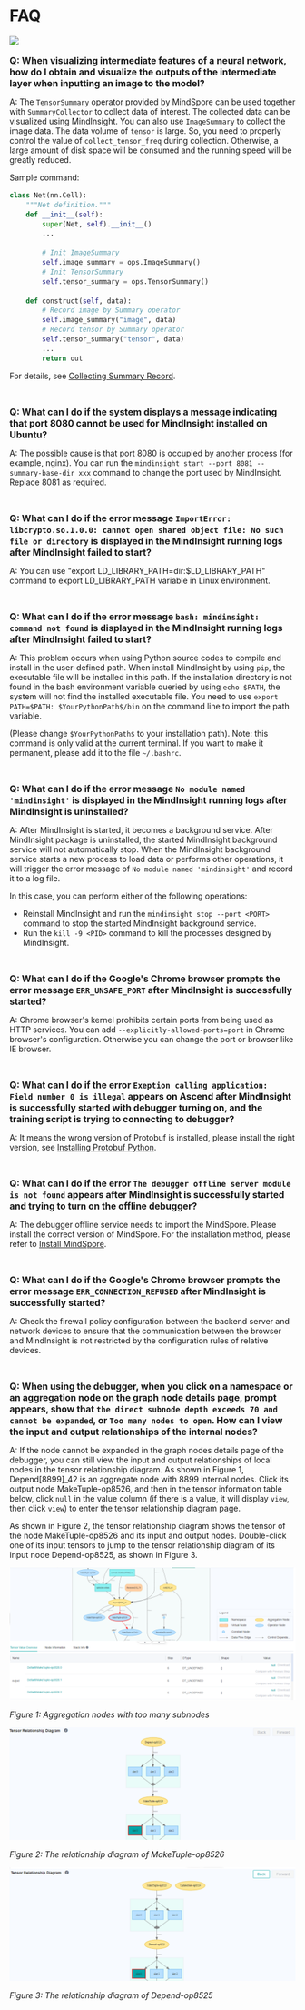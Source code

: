 # FAQ

<a href="https://gitee.com/mindspore/docs/blob/master/docs/mindinsight/docs/source_en/faq.md" target="_blank"><img src="https://mindspore-website.obs.cn-north-4.myhuaweicloud.com/website-images/master/resource/_static/logo_source_en.png"></a>

<font size=3>**Q: When visualizing intermediate features of a neural network, how do I obtain and visualize the outputs of the intermediate layer when inputting an image to the model?**</font>

A: The `TensorSummary` operator provided by MindSpore can be used together with `SummaryCollector` to collect data of interest. The collected data can be visualized using MindInsight. You can also use `ImageSummary` to collect the image data. The data volume of `tensor` is large. So, you need to properly control the value of `collect_tensor_freq` during collection. Otherwise, a large amount of disk space will be consumed and the running speed will be greatly reduced.

Sample command:

```python
class Net(nn.Cell):
    """Net definition."""
    def __init__(self):
        super(Net, self).__init__()
        ...

        # Init ImageSummary
        self.image_summary = ops.ImageSummary()
        # Init TensorSummary
        self.tensor_summary = ops.TensorSummary()

    def construct(self, data):
        # Record image by Summary operator
        self.image_summary("image", data)
        # Record tensor by Summary operator
        self.tensor_summary("tensor", data)
        ...
        return out
```

For details, see [Collecting Summary Record](https://www.mindspore.cn/mindinsight/docs/en/master/summary_record.html#method-two-custom-collection-of-network-data-with-summary-apis-and-summarycollector).

<br/>

<font size=3>**Q: What can I do if the system displays a message indicating that port 8080 cannot be used for MindInsight installed on Ubuntu?**</font>

A: The possible cause is that port 8080 is occupied by another process (for example, nginx). You can run the `mindinsight start --port 8081 --summary-base-dir xxx` command to change the port used by MindInsight. Replace 8081 as required.

<br/>

<font size=3>**Q: What can I do if the error message `ImportError: libcrypto.so.1.0.0: cannot open shared object file: No such file or directory` is displayed in the MindInsight running logs after MindInsight failed to start?**</font>

A: You can use "export LD_LIBRARY_PATH=dir:$LD_LIBRARY_PATH" command to export LD_LIBRARY_PATH variable in Linux environment.

<br/>

<font size=3>**Q: What can I do if the error message `bash: mindinsight: command not found` is displayed in the MindInsight running logs after MindInsight failed to start?**</font>

A: This problem occurs when using Python source codes to compile and install in the user-defined path. When install MindInsight by using `pip`, the executable file will be installed in this path. If the installation directory is not found in the bash environment variable queried by using `echo $PATH`, the system will not find the installed executable file. You need to use `export PATH=$PATH: $YourPythonPath$/bin` on the command line to import the path variable.

(Please change `$YourPythonPath$` to your installation path). Note: this command is only valid at the current terminal. If you want to make it permanent, please add it to the file `~/.bashrc`.

<br/>

<font size=3>**Q: What can I do if the error message `No module named 'mindinsight'` is displayed in the MindInsight running logs after MindInsight is uninstalled?**</font>

A: After MindInsight is started, it becomes a background service. After MindInsight package is uninstalled, the started MindInsight background service will not automatically stop. When the MindInsight background service starts a new process to load data or performs other operations, it will trigger the error message of `No module named 'mindinsight'` and record it to a log file.

In this case, you can perform either of the following operations:

- Reinstall MindInsight and run the `mindinsight stop --port <PORT>` command to stop the started MindInsight background service.
- Run the `kill -9 <PID>` command to kill the processes designed by MindInsight.

<br/>

<font size=3>**Q: What can I do if the Google's Chrome browser prompts the error message `ERR_UNSAFE_PORT` after MindInsight is successfully started?**</font>

A: Chrome browser's kernel prohibits certain ports from being used as HTTP services. You can add `--explicitly-allowed-ports=port` in Chrome browser's configuration. Otherwise you can change the port or browser like IE browser.

<br/>

<font size=3>**Q: What can I do if the error `Exeption calling application: Field number 0 is illegal` appears on Ascend after MindInsight is successfully started with debugger turning on, and the training script is trying to connecting to debugger?**</font>

A: It means the wrong version of Protobuf is installed, please install the right version, see [Installing Protobuf Python](https://www.hiascend.com/document/detail/en/canncommercial/51RC1/envdeployment/instg/instg_000068.html).

<br/>

<font size=3>**Q: What can I do if the error `The debugger offline server module is not found` appears after MindInsight is successfully started and trying to turn on the offline debugger?**</font>

A: The debugger offline service needs to import the MindSpore. Please install the correct version of MindSpore. For the installation method, please refer to [Install MindSpore](https://www.mindspore.cn/install/en).

<br/>

<font size=3>**Q: What can I do if the Google's Chrome browser prompts the error message `ERR_CONNECTION_REFUSED` after MindInsight is successfully started?**</font>

A: Check the firewall policy configuration between the backend server and network devices to ensure that the communication between the browser and MindInsight is not restricted by the configuration rules of relative devices.

<br/>

<font size=3>**Q: When using the debugger, when you click on a namespace or an aggregation node on the graph node details page, prompt appears, show that `the direct subnode depth exceeds 70 and cannot be expanded`, or `Too many nodes to open`. How can I view the input and output relationships of the internal nodes?**</font>

A: If the node cannot be expanded in the graph nodes details page of the debugger, you can still view the input and output relationships of local nodes in the tensor relationship diagram. As shown in Figure 1, Depend[8899]_42 is an aggregate node with 8899 internal nodes. Click its output node MakeTuple-op8526, and then in the tensor information table below, click `null` in the value column (if there is a value, it will display `view`, then click `view`) to enter the tensor relationship diagram page.

As shown in Figure 2, the tensor relationship diagram shows the tensor of the node MakeTuple-op8526 and its input and output nodes. Double-click one of its input tensors to jump to the tensor relationship diagram of its input node Depend-op8525, as shown in Figure 3.

![too_many_nodes](images/Too_Many_Nodes.png)

*Figure 1: Aggregation nodes with too many subnodes*

![Tensor_Relationship_Diagram](images/Tensor_Relationship_Diagram.png)

*Figure 2: The relationship diagram of MakeTuple-op8526*

![Tensor_Relationship_Diagram2](images/Tensor_Relationship_Diagram2.png)

*Figure 3: The relationship diagram of Depend-op8525*
